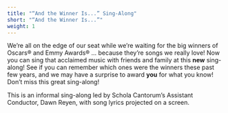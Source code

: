 ```yaml
---
title: "“And the Winner Is...” Sing-Along" 
short: "“And the Winner Is...”"
weight: 1
---
```


We’re all on the edge of our seat while we’re waiting for the big winners of
Oscars® and Emmy Awards® ... because they’re songs we really love! Now you can
sing that acclaimed music with friends and family at this **new** sing-along!
See if you can remember which ones were the winners these past few years, and we
may have a surprise to award **you** for what you know! Don’t miss this great
sing-along!

This is an informal sing-along led by Schola Cantorum’s Assistant Conductor,
Dawn Reyen, with song lyrics projected on a screen.
